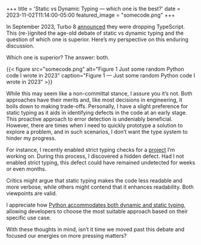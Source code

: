 +++
title = 'Static vs Dynamic Typing — which one is the best?'
date = 2023-11-02T11:14:00-05:00
featured_image = "somecode.png"
+++

In September 2023, Turbo 8 [announced](https://world.hey.com/dhh/turbo-8-is-dropping-typescript-70165c01) they were dropping TypeScript. This (re-)ignited the age-old debate of static vs dynamic typing and the question of which one is superior. Here’s my perspective on this enduring discussion.

Which one is superior? The answer: both.

{{< figure src="somecode.png" alt="Figure 1 Just some random Python code I wrote in 2023" caption="Figure 1 — Just some random Python code I wrote in 2023" >}}

While this may seem like a non-committal stance, I assure you it’s not. Both approaches have their merits and, like most decisions in engineering, it boils down to making trade-offs. Personally, I have a slight preference for static typing as it aids in identifying defects in the code at an early stage. This proactive approach to error detection is undeniably beneficial. However, there are times when I need to quickly prototype a solution to explore a problem, and in such scenarios, I don’t want the type system to hinder my progress.

For instance, I recently enabled strict typing checks for a [project](https://github.com/jasondchambers/agileplanner) I’m working on. During this process, I discovered a hidden defect. Had I not enabled strict typing, this defect could have remained undetected for weeks or even months.

Critics might argue that static typing makes the code less readable and more verbose, while others might contend that it enhances readability. Both viewpoints are valid.

I appreciate how [Python accommodates both dynamic and static typing](https://peps.python.org/pep-0483/), allowing developers to choose the most suitable approach based on their specific use case.

With these thoughts in mind, isn’t it time we moved past this debate and focused our energies on more pressing matters?
